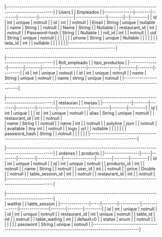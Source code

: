 |------------------------------------------------------------------------------------------------------|
|                      Users                 |                  |                Empleados             |
|---------------|--------|--------|----------|------------------|----------------|--------|--|---------|
| id            | Int    | unique | notnull  |                  | id             | int    |  | notnull |
| Email         | String | unique | nullable |                  | name           | String |  | notnull |
| Name          | String |        | Nullable |                  | restaurant_id | int    |  | notnull |
| Password-hash | String |        | Nullable |                  | roll_id        | int    |  | notnull |
| uid           | String | unique | notnull  |                  |                |        |  |         |
| phone         | String | unique | Nullable |                  |                |        |  |         |
| lada_id       | int    |        | nullable |                  |                |        |  |         |
|------------------------------------------------------------------------------------------------------|


|------------------------------------------------------------------------------------------------------|
|               Roll_empleado               |             |               tipo_productos               |
|---------------|--------|--------|---------|-------------|----------------|--------|--------|---------|
| id            | int    | unique | notnull |             | id             | int    | unique | notnull |
| name          | String | unique | notnull |             | name           | string | unique | notnull |
|------------------------------------------------------------------------------------------------------|


|------------------------------------------------------------------------------------------------------|
|               restauran                    |          |                    mesas                     |
|---------------|--------|--------|----------|----------|----------------|----------|--------|---------|
| id            | int    | unique |          |          | id             | int      | unique | notnull |
| alias         | String | unique | notnull  |          | restaurant_id | int      |        | notnull |              
| name          | String |        | notnull  |          | name           | int      |        | notnull |
| polyline      | json   |        | notnull  |          | available      | tiny int |        | notnull |
| logo          | url    |        | nullable |          |                |          |        |         |
| password_hash | String |        | notnull  |          |                |          |        |         |
|------------------------------------------------------------------------------------------------------|


|------------------------------------------------------------------------------------------------------|
|                   ordenes                 |             |                 products                   |
|------------------|-----|--------|---------|-------------|----------------|--------|--------|---------|
| id               | int | unique | notnull |             | id             | int    | unique | notnull |
| producto_id      | int |        | notnull |             | name           | String |        | notnull |
| user_id          | int |        | notnull |             | price          | Double |        | notnull |
| table_session_id | int |        | notnull |             | restaurant_id  | int    |        | notnull |
|------------------------------------------------------------------------------------------------------|


|------------------------------------------------------------------------------------------------------|            
|                   waitlist               |               |                table_session              |
|---------------|-----|--------|-----------|---------------|---------------|--------|--------|---------|
| id            | int | unique | notnull   |               | id            | int    | unique | notnull |
| restaurant_id | int | unique | notnull   |               | table_id      | int    |        | notnull |
| table_waiting | int |        | default=0 |               | status        | enum   |        | notnull |
|               |     |        |           |               | password      | String | unique | notnull |
|------------------------------------------------------------------------------------------------------|
